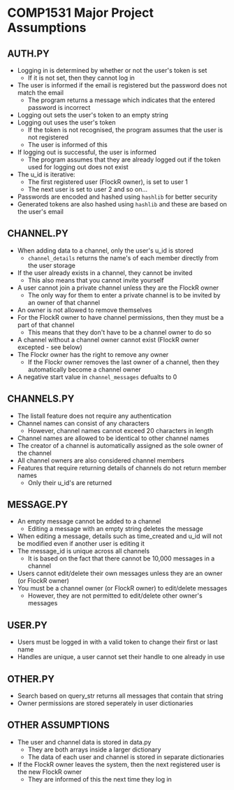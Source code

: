 # COMP1531 Major Project Assumptions

## AUTH.PY

* Logging in is determined by whether or not the user's token is set
    * If it is not set, then they cannot log in
* The user is informed if the email is registered but the password does not match the email
    * The program returns a message which indicates that the entered password is incorrect
* Logging out sets the user's token to an empty string
* Logging out uses the user's token
    * If the token is not recognised, the program assumes that the user is not registered
    * The user is informed of this
* If logging out is successful, the user is informed
    * The program assumes that they are already logged out if the token used for logging out does not exist
* The u_id is iterative:
    * The first registered user (FlockR owner), is set to user 1
    * The next user is set to user 2 and so on...
* Passwords are encoded and hashed using `hashlib` for better security
* Generated tokens are also hashed using `hashlib` and these are based on the user's email


## CHANNEL.PY

* When adding data to a channel, only the user's u_id is stored
    * `channel_details` returns the name's of each member directly from the user storage
* If the user already exists in a channel, they cannot be invited
    * This also means that you cannot invite yourself
* A user cannot join a private channel unless they are the FlockR owner
    * The only way for them to enter a private channel is to be invited by an owner of that channel
* An owner is not allowed to remove themselves
* For the FlockR owner to have channel permissions, then they must be a part of that channel
    * This means that they don't have to be a channel owner to do so
* A channel without a channel owner cannot exist (FlockR owner excepted - see below)
* The Flockr owner has the right to remove any owner
    * If the Flockr owner removes the last owner of a channel, then they automatically become a channel owner
* A negative start value in `channel_messages` defualts to 0


## CHANNELS.PY

* The listall feature does not require any authentication
* Channel names can consist of any characters
    * However, channel names cannot exceed 20 characters in length
* Channel names are allowed to be identical to other channel names
* The creator of a channel is automatically assigned as the sole owner of the channel
* All channel owners are also considered channel members
* Features that require returning details of channels do not return member names
    * Only their u_id's are returned


## MESSAGE.PY

* An empty message cannot be added to a channel
    * Editing a message with an empty string deletes the message
* When editing a message, details such as time_created and u_id will not be modified even if another user is editing it
* The message_id is unique across all channels
    * It is based on the fact that there cannot be 10,000 messages in a channel
* Users cannot edit/delete their own messages unless they are an owner (or FlockR owner)
* You must be a channel owner (or FlockR owner) to edit/delete messages
    * However, they are not permitted to edit/delete other owner's messages


## USER.PY

* Users must be logged in with a valid token to change their first or last name
* Handles are unique, a user cannot set their handle to one already in use

## OTHER.PY

* Search based on query_str returns all messages that contain that string
* Owner permissions are stored seperately in user dictionaries

## OTHER ASSUMPTIONS

* The user and channel data is stored in data.py
    * They are both arrays inside a larger dictionary
    * The data of each user and channel is stored in separate dictionaries
* If the FlockR owner leaves the system, then the next registered user is the new FlockR owner
    * They are informed of this the next time they log in